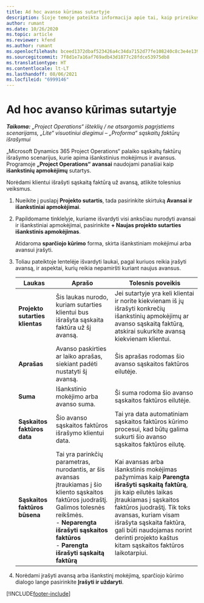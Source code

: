 ```yaml
---
title: Ad hoc avanso kūrimas sutartyje
description: Šioje temoje pateikta informacija apie tai, kaip prireikus sutartyje sukurti avansą.
author: rumant
ms.date: 10/26/2020
ms.topic: article
ms.reviewer: kfend
ms.author: rumant
ms.openlocfilehash: bceed1372dbaf523426a4c34da7152d77fe108240c8c3e4e1390c43b1cf536a4
ms.sourcegitcommit: 7f8d1e7a16af769adb43d1877c28fdce53975db8
ms.translationtype: HT
ms.contentlocale: lt-LT
ms.lasthandoff: 08/06/2021
ms.locfileid: "6999146"
---
```

# <a name="creating-an-ad-hoc-advance-on-a-contract"></a>Ad hoc avanso kūrimas sutartyje

_**Taikoma:** „Project Operations“ išteklių / ne atsargomis pagrįstiems scenarijams, „Lite“ visuotiniui diegimui – „Proforma“ sąskaitų faktūrų išrašymui_

„Microsoft Dynamics 365 Project Operations“ palaiko sąskaitų faktūrų išrašymo scenarijus, kurie apima išankstinius mokėjimus ir avansus. Programoje **„Project Operations“** **avansai** naudojami panašiai kaip **išankstinių apmokėjimų** sutartys. 

Norėdami klientui išrašyti sąskaitą faktūrą už avansą, atlikite tolesnius veiksmus.

1. Nueikite į puslapį **Projekto sutartis**, tada pasirinkite skirtuką **Avansai ir išankstiniai apmokėjimai**.
2. Papildomame tinklelyje, kuriame išvardyti visi anksčiau nurodyti avansai ir išankstiniai apmokėjimai, pasirinkite **+ Naujas projekto sutarties išankstinis apmokėjimas**. 

    Atidaroma **sparčiojo kūrimo** forma, skirta išankstiniam mokėjimui arba avansui įrašyti.
    
3. Toliau pateiktoje lentelėje išvardyti laukai, pagal kuriuos reikia įrašyti avansą, ir aspektai, kurių reikia nepamiršti kuriant naujus avansus.

    | Laukas | Aprašo | Tolesnis poveikis |
    | --- | --- | --- |
    | **Projekto sutarties klientas** | Šis laukas nurodo, kuriam sutarties klientui bus išrašyta sąskaita faktūra už šį avansą. | Jei sutartyje yra keli klientai ir norite kiekvienam iš jų išrašyti konkrečių išankstinių apmokėjimų ar avanso sąskaitą faktūrą, atskirai sukurkite avansą kiekvienam klientui. |
    | **Aprašas** | Avanso paskirties ar laiko aprašas, siekiant padėti nustatyti šį avansą. | Šis aprašas rodomas šio avanso sąskaitos faktūros eilutėje. |
    | **Suma** | Išankstinio mokėjimo arba avanso suma. | Ši suma rodoma šio avanso sąskaitos faktūros eilutėje. |
    | **Sąskaitos faktūros data** | Šio avanso sąskaitos faktūros išrašymo klientui data. | Tai yra data automatiniam sąskaitos faktūros kūrimo procesui, kad būtų galima sukurti šio avanso sąskaitos faktūros eilutę. |
    | **Sąskaitos faktūros būsena** | Tai yra parinkčių parametras, nurodantis, ar šis avansas įtraukiamas į šio kliento sąskaitos faktūros juodraštį. Galimos tolesnės reikšmės.</br>- **Neparengta išrašyti sąskaitos faktūros**</br>- **Parengta išrašyti sąskaitą faktūrą** | Kai avansas arba išankstinis mokėjimas pažymimas kaip **Parengta išrašyti sąskaitą faktūrą**, jis kaip eilutės laikas įtraukiamas į sąskaitos faktūros juodraštį. Tik toks avansas, kuriam visam išrašyta sąskaita faktūra, gali būti naudojamas norint derinti projekto kaštus kitam sąskaitos faktūros laikotarpiui. |

4. Norėdami įrašyti avansą arba išankstinį mokėjimą, sparčiojo kūrimo dialogo lange pasirinkite **Įrašyti ir uždaryti**.


[!INCLUDE[footer-include](../../includes/footer-banner.md)]